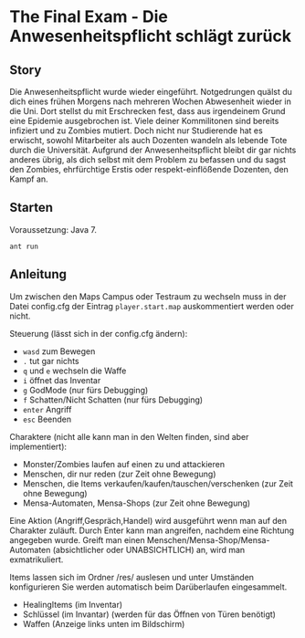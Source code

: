 #  The Final Exam - Die Anwesenheitspflicht schlägt zurück #

## Story ##

Die Anwesenheitspflicht wurde wieder eingeführt.  Notgedrungen quälst
du dich eines frühen Morgens nach mehreren Wochen Abwesenheit wieder
in die Uni.  Dort stellst du mit Erschrecken fest, dass aus
irgendeinem Grund eine Epidemie ausgebrochen ist.  Viele deiner
Kommilitonen sind bereits infiziert und zu Zombies mutiert. Doch nicht
nur Studierende hat es erwischt, sowohl Mitarbeiter als auch Dozenten
wandeln als lebende Tote durch die Universität.  Aufgrund der
Anwesenheitspflicht bleibt dir gar nichts anderes übrig, als dich
selbst mit dem Problem zu befassen und du sagst den Zombies,
ehrfürchtige Erstis oder respekt-einflößende Dozenten, den Kampf an.

## Starten ##

Voraussetzung: Java 7.

`ant run`

## Anleitung ##

Um zwischen den Maps Campus oder Testraum zu wechseln muss in der Datei config.cfg
der Eintrag `player.start.map` auskommentiert werden oder nicht.

Steuerung (lässt sich in der config.cfg ändern):
+ `wasd` zum Bewegen
+ `.` tut gar nichts
+ `q` und `e` wechseln die Waffe
+ `i` öffnet das Inventar
+ `g` GodMode (nur fürs Debugging)
+ `f` Schatten/Nicht Schatten (nur fürs Debugging)
+ `enter` Angriff
+ `esc` Beenden

Charaktere (nicht alle kann man in den Welten finden, sind aber implementiert):
+ Monster/Zombies laufen auf einen zu und attackieren
+ Menschen, dir nur reden (zur Zeit ohne Bewegung)
+ Menschen, die Items verkaufen/kaufen/tauschen/verschenken (zur Zeit ohne Bewegung)
+ Mensa-Automaten, Mensa-Shops (zur Zeit ohne Bewegung)

Eine Aktion (Angriff,Gespräch,Handel) wird ausgeführt wenn man auf den
Charakter zuläuft.  Durch Enter kann man angreifen, nachdem eine
Richtung angegeben wurde.  Greift man einen
Menschen/Mensa-Shop/Mensa-Automaten (absichtlicher oder UNABSICHTLICH)
an, wird man exmatrikuliert.

Items lassen sich im Ordner /res/ auslesen und unter
Umständen konfigurieren Sie werden automatisch beim Darüberlaufen
eingesammelt.
+ HealingItems (im Inventar)
+ Schlüssel (im Invantar) (werden für das Öffnen von Türen benötigt)
+ Waffen (Anzeige links unten im Bildschirm)
